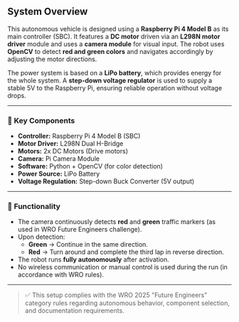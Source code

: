 ## System Overview

This autonomous vehicle is designed using a **Raspberry Pi 4 Model B** as its main controller (SBC). It features a **DC motor** driven via an **L298N motor driver** module and uses a **camera module** for visual input. The robot uses **OpenCV** to detect **red and green colors** and navigates accordingly by adjusting the motor directions.

The power system is based on a **LiPo battery**, which provides energy for the whole system. A **step-down voltage regulator** is used to supply a stable 5V to the Raspberry Pi, ensuring reliable operation without voltage drops.

---

### 🔧 Key Components

- **Controller:** Raspberry Pi 4 Model B (SBC)
- **Motor Driver:** L298N Dual H-Bridge
- **Motors:** 2x DC Motors (Drive motors)
- **Camera:** Pi Camera Module
- **Software:** Python + OpenCV (for color detection)
- **Power Source:** LiPo Battery
- **Voltage Regulation:** Step-down Buck Converter (5V output)

---

### 🧠 Functionality

- The camera continuously detects **red** and **green** traffic markers (as used in WRO Future Engineers challenge).
- Upon detection:
  - **Green** → Continue in the same direction.
  - **Red** → Turn around and complete the third lap in reverse direction.
- The robot runs **fully autonomously** after activation.
- No wireless communication or manual control is used during the run (in accordance with WRO rules).

---

> ✅ This setup complies with the WRO 2025 "Future Engineers" category rules regarding autonomous behavior, component selection, and documentation requirements.
